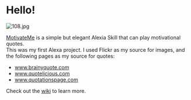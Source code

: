 # Hello! #

![108.jpg](https://bitbucket.org/repo/kpooda/images/3883862975-108.jpg)

[MotivateMe](https://www.amazon.com/Desmond-Vehar-Motivate-Me/dp/B01NAKTIOS/) is a simple but elegant Alexia Skill that can play motivational quotes.  
This was my first Alexa project. I used Flickr as my source for images, and the following pages as my source for quotes:

- www.brainyquote.com
- www.quotelicious.com
- www.quotationspage.com


Check out the [wiki](https://github.com/dvehar/motivateme/wiki) to learn more.
